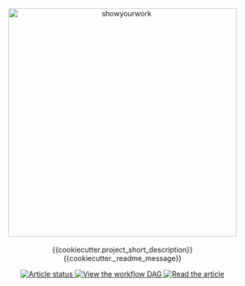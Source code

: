 <p align="center">
  <a href="https://github.com/rodluger/showyourwork">
      <img width = "450" src="https://raw.githubusercontent.com/rodluger/showyourwork/main/showyourwork.png" alt="showyourwork"/>
  </a>
  <br>
  <br>
  {{cookiecutter.project_short_description}}
  {{cookiecutter._readme_message}}
  <p align="center">
    <a href="https://github.com/{{cookiecutter.github_user}}/{{cookiecutter.github_repo}}/actions/workflows/showyourwork.yml">
      <img src="https://github.com/{{cookiecutter.github_user}}/{{cookiecutter.github_repo}}/actions/workflows/showyourwork.yml/badge.svg" alt="Article status"/>
    </a>
    <a href="https://github.com/{{cookiecutter.github_user}}/{{cookiecutter.github_repo}}/raw/main-pdf/dag.pdf">
      <img src="https://img.shields.io/badge/workflow-graph-blue.svg?style=flat" alt="View the workflow DAG"/>
    </a>
    <a href="https://github.com/{{cookiecutter.github_user}}/{{cookiecutter.github_repo}}/raw/main-pdf/ms.pdf">
      <img src="https://img.shields.io/badge/article-pdf-blue.svg?style=flat" alt="Read the article"/>
    </a>
</p>
